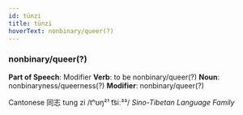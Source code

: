 ```yaml
---
id: tünzi
title: tünzi
hoverText: nonbinary/queer(?)
---
```


### nonbinary/queer(?)

**Part of Speech**: Modifier
**Verb**: to be nonbinary/queer(?)
**Noun**: nonbinaryness/queerness(?)
**Modifier**: nonbinary/queer(?)

Cantonese 同志 tung zi /tʰʊŋ²¹ t͡siː³³/
*Sino-Tibetan Language Family*
